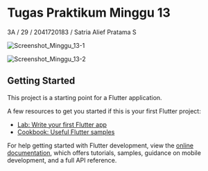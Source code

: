 # Tugas Praktikum Minggu 13

3A / 29 / 2041720183 / Satria Alief Pratama S

![Screenshot_Minggu_13-1](https://user-images.githubusercontent.com/95731826/205674568-f72408aa-4820-4e2e-a3da-741a7f6e5ae4.png)

![Screenshot_Minggu_13-2](https://user-images.githubusercontent.com/95731826/205674642-c938d85a-67eb-4981-becc-9b4b7470d4ba.png)

## Getting Started

This project is a starting point for a Flutter application.

A few resources to get you started if this is your first Flutter project:

- [Lab: Write your first Flutter app](https://docs.flutter.dev/get-started/codelab)
- [Cookbook: Useful Flutter samples](https://docs.flutter.dev/cookbook)

For help getting started with Flutter development, view the
[online documentation](https://docs.flutter.dev/), which offers tutorials,
samples, guidance on mobile development, and a full API reference.
